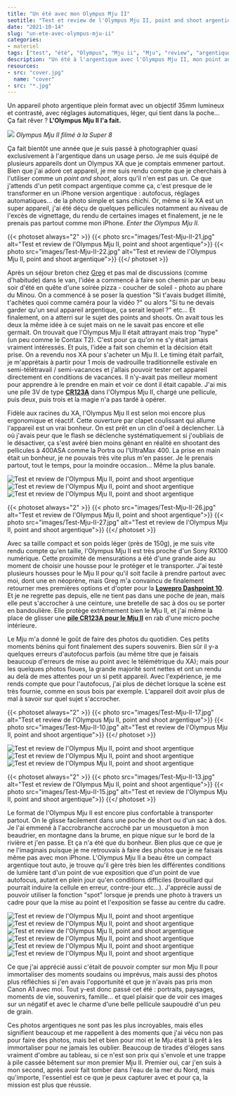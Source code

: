 ```yaml
---
title: "Un été avec mon Olympus Mju II"
seotitle: "Test et review de l'Olympus Mju II, point and shoot argentique"
date: "2021-10-14"
slug: "un-ete-avec-olympus-mju-ii"
categories:
- materiel
tags: ["test", "été", "Olympus", "Mju ii", "Mju", "review", "argentique", "appareil photo", "point and shoot"]
description: "Un été à l'argentique avec l'Olympus Mju II, mon point and shoot favoris."
resources:
- src: "cover.jpg"
  name: "cover"
- src: "*.jpg"
---
```


Un appareil photo argentique plein format avec un objectif 35mm lumineux et contrasté, avec réglages automatiques, léger, qui tient dans la poche... Ça fait rêver ? **L'Olympus Mju II l'a fait.**

![](images/olympusmjuII.gif)
_Olympus Mju II filmé à la Super 8_

Ça fait bientôt une année que je suis passé à photographier quasi exclusivement à l'argentique dans un usage perso. Je me suis équipé de plusieurs appareils dont un Olympus XA que je comptais emmener partout. Bien que j'ai adoré cet appareil, je me suis rendu compte que je cherchais à l'utiliser comme un _point and shoot_, alors qu'il n'en est pas un. Ce que j'attends d'un petit compact argentique comme ça, c'est presque de le transformer en un iPhone version argentique : autofocus, réglages automatiques... de la photo simple et sans chichi. Or, même si le XA est un super appareil, j'ai été déçu de quelques pellicules notamment au niveau de l'excès de vignettage, du rendu de certaines images et finalement, je ne le prenais pas partout comme mon iPhone. _Enter the Olympus Mju II._

{{< photoset always="2" >}} {{< photo src="images/Test-Mju-II-21.jpg" alt="Test et review de l'Olympus Mju II, point and shoot argentique">}} {{< photo src="images/Test-Mju-II-22.jpg" alt="Test et review de l'Olympus Mju II, point and shoot argentique">}} {{</ photoset >}}

Après un séjour breton chez [Greg](https://gregorymignard.com) et pas mal de discussions (comme d'habitude) dans le van, l'idée a commencé à faire son chemin par un beau soir d'été en quête d'une soirée pizza - coucher de soleil - photo au phare du Minou. On a commencé à se poser la question "Si t'avais budget illimité, t'achètes quoi comme caméra pour la vidéo ?" ou alors "Si tu ne devais garder qu'un seul appareil argentique, ça serait lequel ?" etc... Et finalement, on a atterri sur le sujet des points and shoots. On avait tous les deux la même idée à ce sujet mais on ne le savait pas encore et elle germait. On trouvait que l'Olympus Mju II était attrayant mais trop "hype" (un peu comme le Contax T2). C'est pour ça qu'on ne s'y était jamais vraiment intéressés. Et puis, l'idée a fait son chemin et la décision était prise. On a revendu nos XA pour s'acheter un Mju II. Le timing était parfait, je m'apprétais à partir pour 1 mois de vadrouille traditionnelle estivale en semi-télétravail / semi-vacances et j'allais pouvoir tester cet appareil directement en conditions de vacances. Il n'y-avait pas meilleur moment pour apprendre à le prendre en main et voir ce dont il était capable. J'ai mis une pile 3V de type [**CR123A**](https://amzn.to/3j139iC) dans l'Olympus Mju II, chargé une pellicule, puis deux, puis trois et la magie n'a pas tardé à opérer.

Fidèle aux racines du XA, l'Olympus Mju II est selon moi encore plus ergonomique et réactif. Cette ouverture par clapet coulissant qui allume l'appareil est un vrai bonheur. On est prêt en un clin d'oeil à déclencher. Là où j'avais peur que le flash se déclenche systématiquement si j'oubliais de le désactiver, ça s'est avéré bien moins gênant en réalité en shootant des pellicules à 400ASA comme la Portra ou l'UltraMax 400. La prise en main était un bonheur, je ne pouvais très vite plus m'en passer. Je le prenais partout, tout le temps, pour la moindre occasion... Même la plus banale.

![Test et review de l'Olympus Mju II, point and shoot argentique](images/Test-Mju-II-0.jpg)
![Test et review de l'Olympus Mju II, point and shoot argentique](images/Test-Mju-II-1.jpg)
![Test et review de l'Olympus Mju II, point and shoot argentique](images/Test-Mju-II-9.jpg)

{{< photoset always="2" >}} {{< photo src="images/Test-Mju-II-26.jpg" alt="Test et review de l'Olympus Mju II, point and shoot argentique">}} {{< photo src="images/Test-Mju-II-27.jpg" alt="Test et review de l'Olympus Mju II, point and shoot argentique">}} {{</ photoset >}}

Avec sa taille compact et son poids léger (près de 150g), je me suis vite rendu compte qu'en taille, l'Olympus Mju II est très proche d'un Sony RX100 numérique. Cette proximité de mensurations a été d'une grande aide au moment de choisir une housse pour le protéger et le transporter. J'ai testé plusieurs housses pour le Mju II pour qu'il soit facile à prendre partout avec moi, dont une en néoprène, mais Greg m'a convaincu de finalement retourner mes premières options et d'opter pour la [**Lowepro Dashpoint 10**](https://www.digit-photo.com/LOWEPRO-Etui-Dashpoint-10-Gris-rLOWEPROLP364380WW.html?dpa_id=21). Et je ne regrette pas depuis, elle ne tient pas dans une poche de jean, mais elle peut s'accrocher à une ceinture, une bretelle de sac à dos ou se porter en bandoulière. Elle protège extrêmement bien le Mju II, et j'ai même la place de glisser une [**pile CR123A pour le Mju II**](https://amzn.to/3j139iC) en rab d'une micro poche intérieure.

Le Mju m'a donné le goût de faire des photos du quotidien. Ces petits moments bénins qui font finalement des supers souvenirs. Bien sûr il y-a quelques erreurs d'autofocus parfois (au même titre que je faisais beaucoup d'erreurs de mise au point avec le télémétrique du XA); mais pour les quelques photos floues, la grande majorité sont nettes et ont un rendu au delà de mes attentes pour un si petit appareil. Avec l'expérience, je me rends compte que pour l'autofocus, j'ai plus de déchet lorsque la scène est très fournie, comme en sous bois par exemple. L'appareil doit avoir plus de mal à savoir sur quel sujet s'accrocher.

{{< photoset always="2" >}} {{< photo src="images/Test-Mju-II-17.jpg" alt="Test et review de l'Olympus Mju II, point and shoot argentique">}} {{< photo src="images/Test-Mju-II-10.jpg" alt="Test et review de l'Olympus Mju II, point and shoot argentique">}} {{</ photoset >}}

![Test et review de l'Olympus Mju II, point and shoot argentique](images/Test-Mju-II-24.jpg)
![Test et review de l'Olympus Mju II, point and shoot argentique](images/Test-Mju-II-25.jpg)
![Test et review de l'Olympus Mju II, point and shoot argentique](images/Test-Mju-II-28.jpg)

{{< photoset always="2" >}} {{< photo src="images/Test-Mju-II-13.jpg" alt="Test et review de l'Olympus Mju II, point and shoot argentique">}} {{< photo src="images/Test-Mju-II-15.jpg" alt="Test et review de l'Olympus Mju II, point and shoot argentique">}} {{</ photoset >}}

Le format de l'Olympus Mju II est encore plus confortable à transporter partout. On le glisse facilement dans une poche de short ou d'un sac à dos. Je l'ai emmené à l'accrobranche accroché par un mousqueton à mon beaudrier, en montagne dans la brume, en pique nique sur le bord de la rivière et j'en passe. Et ça n'a été que du bonheur. Bien plus que ce que je ne l'imaginais puisque je me retrouvais à faire des photos que je ne faisais même pas avec mon iPhone. L'Olympus Mju II a beau être un compact argentique tout auto, je trouve qu'il gère très bien les différentes conditions de lumière tant d'un point de vue exposition que d'un point de vue autofocus, autant en plein jour qu'en conditions difficiles (brouillard qui pourrait induire la cellule en erreur, contre-jour etc...). J'apprécie aussi de pouvoir utiliser la fonction "spot" lorsque je prends une photo à travers un cadre pour que la mise au point et l'exposition se fasse au centre du cadre.

![Test et review de l'Olympus Mju II, point and shoot argentique](images/Test-Mju-II-6.jpg)
![Test et review de l'Olympus Mju II, point and shoot argentique](images/Test-Mju-II-11.jpg)
![Test et review de l'Olympus Mju II, point and shoot argentique](images/Test-Mju-II-12.jpg)
![Test et review de l'Olympus Mju II, point and shoot argentique](images/Test-Mju-II-14.jpg)
![Test et review de l'Olympus Mju II, point and shoot argentique](images/Test-Mju-II-19.jpg)
![Test et review de l'Olympus Mju II, point and shoot argentique](images/Test-Mju-II-20.jpg)

Ce que j'ai apprécié aussi c'était de pouvoir compter sur mon Mju II pour immortaliser des moments soudains ou imprévus, mais aussi des photos plus réfléchies si j'en avais l'opportunité et que je n'avais pas pris mon Canon A1 avec moi. Tout y-est donc passé cet été : portraits, paysages, moments de vie, souvenirs, famille... et quel plaisir que de voir ces images sur un négatif et avec le charme d'une belle pellicule saupoudré d'un peu de grain.

Ces photos argentiques ne sont pas les plus incroyables, mais elles signifient beaucoup et me rappellent à des moments que j'ai vécu non pas pour faire des photos, mais bel et bien pour moi et le Mju était là prêt à les immortaliser pour ne jamais les oublier. Beaucoup de tirades d'éloges sans vraiment d'ombre au tableau, si ce n'est son prix qui s'envole et une trappe à pile cassée bêtement sur mon premier Mju II. Premier oui, car j'en suis à mon second, après avoir fait tomber dans l'eau de la mer du Nord, mais qu'importe, l'essentiel est ce que je peux capturer avec et pour ça, la mission est plus que réussie.
